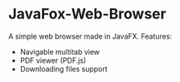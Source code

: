 # JavaFox-Web-Browser
A simple web browser made in JavaFX.
Features:
- Navigable multitab view
- PDF viewer (PDF.js)
- Downloading files support
